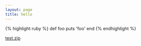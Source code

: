 ```yaml
---
layout: page
title: hello
---
```


{% highlight ruby %}
def foo
  puts 'foo'
end
{% endhighlight %}

[test.zip](../assets/files/test.zip)
